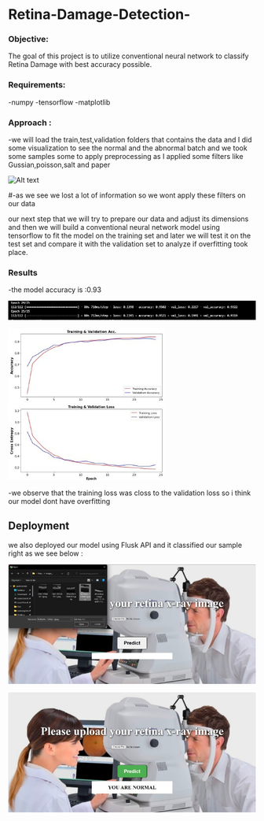 # Retina-Damage-Detection-
### Objective:
The goal of this project is to utilize conventional neural network to classify Retina Damage with best accuracy possible.
### Requirements:
-numpy
-tensorflow
-matplotlib
### Approach :
-we will load the train,test,validation folders that contains the data and I did some visualization to see the normal and the abnormal batch and we took some samples some to apply preprocessing as I applied some filters like Gussian,poisson,salt and paper 

![Alt text](https://github.com/menna566/Retina-Damage-Detection-/blob/main/photo_6025840907745606851_y.jpg)

#-as we see we lost a lot of information so we wont apply these filters on our data 


our next step that we will try to prepare our data and adjust its dimensions and then we will build a conventional neural network model using tensorflow to fit the model on the training set and later we will test it on the test set and compare it with the validation set to analyze if overfitting took place. 

### Results 
-the model accuracy is :0.93

![Alt text](https://github.com/menna566/Retina-Damage-Classification-/blob/main/Screenshot%202023-05-09%20215025.png)



![Alt text](https://github.com/menna566/Retina-Damage-Classification-/blob/main/photo_6025840907745606852_m.jpg)

-we observe that the training loss was closs to the validation loss so i think our model dont have overfitting 

## Deployment 
we also deployed our model using Flusk API and it classified our sample right as we see below :

![Alt text](https://github.com/menna566/Retina-Damage-Classification-/blob/main/photo_6025840907745606910_x.jpg)


![Alt text](https://github.com/menna566/Retina-Damage-Classification-/blob/main/photo_6025840907745606912_x%20(1).jpg)
